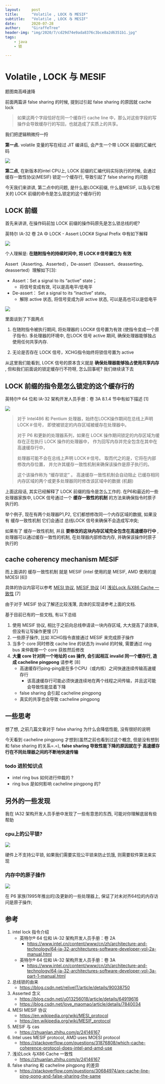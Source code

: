 ```yaml
---
layout:     post
title:      "Volatile , LOCK 与 MESIF"
subtitle:   "Volatile , LOCK 与 MESIF"
date:       2020-07-28
author:     "GiraffeTree"
header-img: "img/2020/7/cd29d74e9ada8376c3bce8a2d6351b1.jpg"
tags:
    - java
    - 锁

---
```


# Volatile , LOCK 与 MESIF 

题图南高峰速降

前面两篇讲 false sharing 的时候, 提到过引起 false sharing 的原因就 cache lock

> 如果这两个字段恰好在同一个缓存行 cache line 中，那么对这些字段的写操作会导致缓存行的写回，也就造成了实质上的共享。

我们把逻辑稍微捋一捋

**第一点.** volatile 变量的写在经过 JIT 编译后, 会产生一个带 LOCK 前缀的汇编代码

![](https://open-chen.oss-cn-hangzhou.aliyuncs.com/open/2020/07/28/volatile_write.jpg)


**第二点**, 在新版本的intel CPU上, LOCK 前缀的汇编代码实际执行的时候, 会通过缓存一致性协议(MESIF) 锁定一个缓存行, 导致引起了 false sharing 的问题

今天我们来讲讲, 第二点中的问题, 是什么是LOCK前缀,  什么是MESIF, 以及与它相关的 LOCK 前缀的命令是怎么锁定的这个缓存行的

## LOCK 前缀

首先来讲讲, 在操作码前加 LOCK 前缀的操作码原先是怎么锁总线的呢?

英特尔 IA-32  卷 2A 中 LOCK - Assert LOCK# Signal Prefix 中有如下解释

![](https://open-chen.oss-cn-hangzhou.aliyuncs.com/open/2020/07/28/assert_LOCK.png)

个人理解是:  **在随附指令的持续时间中, 将 LOCK＃信号置位为 有效**

Assert（Asserting、Asserted），De-assert（Deassert、deasserting、deasserted）理解如下[3]:

- Assert：Set a signal to its “active” state；
	- 将信号变成有效, 可以是高电平/低电平
- De-assert： Set a signal to its “inactive” state。
	- 解除 active 状态, 将信号变成为非 active 状态, 可以是高也可以是低电平

![](https://open-chen.oss-cn-hangzhou.aliyuncs.com/open/2020/07/28/lock_prefix_desc.jpg)

里面谈到了下面两点

1. 在随附指令被执行期间, 将处理器的 LOCK# 信号置为有效 (使指令变成一个原子指令). 多处理器的环境中, 在LOCK 信号 active 期间, 确保处理器能够独占使用任何共享内存.

2. 无论是否存在 LOCK 信号，XCHG指令始终将锁信号置为 active

从这里我们能看到, LOCK 信号的原本含义就是 **确保处理器能够独占使用共享内存** , 但和我们前面说的锁定缓存行不符呀, 怎么回事呢? 我们继续读下去

## LOCK 前缀的指令是怎么锁定的这个缓存行的

英特尔® 64 位和 IA-32 架构开发人员手册：卷 3A 8.1.4 节中有如下描述 [1]

![](https://open-chen.oss-cn-hangzhou.aliyuncs.com/open/2020/07/28/1595949510.jpg)


> 对于 Intel486 和 Pentium 处理器，始终在LOCK操作期间在总线上声明 LOCK＃信号，
> 即使被锁定的内存区域被缓存在处理器中。
> 
> 对于 P6 和更新的处理器系列，如果在 LOCK 操作期间锁定的内存区域为缓存在正在执行 LOCK 操作的处理器中，
> 作为回写内存并完全包含在其中在高速缓存行中，
> 
> 处理器可能不会在总线上声明 LOCK＃信号。 取而代之的是，它将在内部修改内存位置，
> 并允许其缓存一致性机制来确保该操作是原子执行的。 
> 
> 这个该操作称为 “缓存锁定” 。 高速缓存一致性机制会自动阻止
> 已缓存相同内存区域的两个或更多处理器同时修改该区域中的数据 (机翻)

上面这段话, 其实已经解释了 LOCK 前缀的指令是怎么工作的. 在P6和最近的一些处理器家族中, LOCK 信号通过一个 **缓存一致性的机制** 的方法来确保指令时原子执行的.

举个例子, 现在有两个处理器P1,P2, 它们都想修改同一个内存区域的数据, 如果没有 缓存一致性机制 它们会通过 总线LOCK 信号来确保不会造成写冲突;

如果有了 缓存一致性机制, 并且 **要修改的这块内存区域完全包含在高速缓存行中** , 处理器可以通过缓存一致性的机制, 在处理器内部修改内存, 并确保该操作时原子执行的

## cache coherency mechanism MESIF 

而上面讲的 缓存一致性机制 就是 MESIF (intel 使用的是 MESIF, AMD 使用的是 MOESI [6])

具体的协议内容可以参考  [MESI 协议](https://en.wikipedia.org/wiki/MESI_protocol), [MESIF 协议](https://en.wikipedia.org/wiki/MESIF_protocol) [4] [浅论Lock 与X86 Cache 一致性](https://zhuanlan.zhihu.com/p/24146167) [7]

由于对于 MESIF 协议了解还比较浅薄, 具体的实现请参考上面的文档. 

基于目前已有的一些文档, 有以下总结

1. 使用 MESIF 协议, 相比于之前向总线申请读一块内存区域, 大大提高了读效率, 但没有让写操作更慢 [7]
2. 一些原子操作, 比如 XCHG指令直接通过 MESIF 来完成原子操作
3. 当多个 core 同时修改 cache line 的状态为 invalid 的时候, 需要通过 ring bus 来仲裁哪一个 core 获胜然后修改
4. **大量 core 针对同一个地址的 cas 操作, 会引起相互 invalid 同一个缓存行, 造成 cacheline pingpong** 请参考 [8]
	- 高速缓存行ping-ping是在多个CPU（或内核）之间快速连续传输高速缓存行
		- 该高速缓存行可能必须快速连续地在两个线程之间传输，并且这可能会导致性能显着下降
	- false sharing 会引起 cacheline pingpong
	- 真实的共享也会导致 cacheline pingpong

## 一些思考

想了想, 之前几篇文章对于 false sharing 为什么会降低性能, 没有很好的说明

今天看到 cacheline pingpong 才想到(虽然之前也看到过这个概念, 但是没有想到和 false sharing 的关系=.=), **false sharing 导致性能下降的原因就在于 高速缓存行在不同处理器之间的不断地快速传输**

### todo 进阶知识点

- intel ring bus 如何进行仲裁的 ?
- ring bus 是如何影响 cacheline pingpong 的?


## 另外的一些发现

我在 IA32 架构开发人员手册中发现了一些有意思的东西, 可能对你理解底层有些帮助

### cpu上的公平锁?

![](https://open-chen.oss-cn-hangzhou.aliyuncs.com/open/2020/07/28/LOCK_note.png)

硬件上不支持公平锁, 如果我们需要实现公平锁来防止饥饿, 则需要软件算法来实现

### 内存中的原子操作

![](https://open-chen.oss-cn-hangzhou.aliyuncs.com/open/2020/07/28/atomic_op_in_memory.png)

在 P6 家族(1995年推出的)及更新的一些处理器上, 保证了对未对齐64位的内存访问是原子操作;


## 参考

1. intel lock 指令介绍
    - 英特尔® 64 位和 IA-32 架构开发人员手册：卷 2A
        - https://www.intel.cn/content/www/cn/zh/architecture-and-technology/64-ia-32-architectures-software-developer-vol-2a-manual.html
    - 英特尔® 64 位和 IA-32 架构开发人员手册：卷 3A
        - https://www.intel.cn/content/www/cn/zh/architecture-and-technology/64-ia-32-architectures-software-developer-vol-3a-part-1-manual.html	
2. 总线锁的由来
	- https://blog.csdn.net/reliveIT/article/details/90038750
3. Asserted 含义
	- https://blog.csdn.net/u013256018/article/details/64919616
	- https://blog.csdn.net/love_maomao/article/details/7840034
4. MESI  MESIF 协议
	- https://en.wikipedia.org/wiki/MESI_protocol
	- https://en.wikipedia.org/wiki/MESIF_protocol
5. MESIF 与 cas
	- https://zhuanlan.zhihu.com/p/24146167
6. Intel uses MESIF protocol, AMD uses MOESI protocol
	- https://stackoverflow.com/questions/31876808/which-cache-coherence-protocol-does-intel-and-amd-use
7. 浅论Lock 与X86 Cache 一致性
	- https://zhuanlan.zhihu.com/p/24146167
8. false sharing 和 cacheline pingpong 的差异
	- https://stackoverflow.com/questions/30684974/are-cache-line-ping-pong-and-false-sharing-the-same

